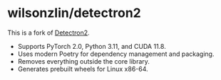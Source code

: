 # wilsonzlin/detectron2

This is a fork of [Detectron2](https://github.com/facebookresearch/detectron2).

- Supports PyTorch 2.0, Python 3.11, and CUDA 11.8.
- Uses modern Poetry for dependency management and packaging.
- Removes everything outside the core library.
- Generates prebuilt wheels for Linux x86-64.
